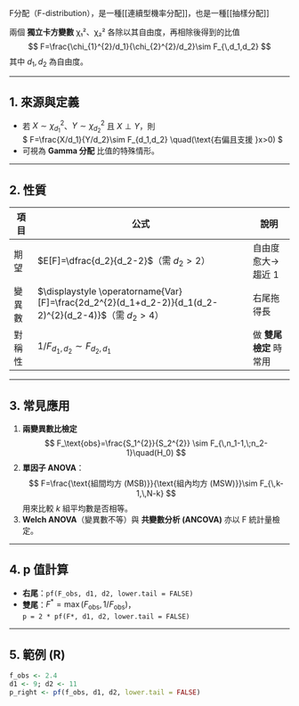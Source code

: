 F分配（F-distribution），是一種[[連續型機率分配]]，也是一種[[抽樣分配]]
 
 兩個 **獨立卡方變數** χ₁²、χ₂² 各除以其自由度，再相除後得到的比值  
$$
F=\frac{\chi_{1}^{2}/d_1}{\chi_{2}^{2}/d_2}\sim F_{\,d_1,d_2}
$$
其中 $d_1, d_2$ 為自由度。

---

## 1. 來源與定義
- 若 $X\sim\chi^2_{d_1}$、$Y\sim\chi^2_{d_2}$ 且 $X\perp Y$，則  
  $
    F=\frac{X/d_1}{Y/d_2}\sim F_{d_1,d_2}
    \quad(\text{右偏且支援 }x>0)
  $
- 可視為 **Gamma 分配** 比值的特殊情形。

---

## 2. 性質
| 項目 | 公式 | 說明 |
|------|------|------|
| 期望 | $E[F]=\dfrac{d_2}{d_2-2}$（需 $d_2>2$） | 自由度愈大→趨近 1 |
| 變異數 | $\displaystyle \operatorname{Var}[F]=\frac{2d_2^{2}(d_1+d_2-2)}{d_1(d_2-2)^{2}(d_2-4)}$（需 $d_2>4$） | 右尾拖得長 |
| 對稱性 | $1/F_{d_1,d_2}\sim F_{d_2,d_1}$ | 做 **雙尾檢定** 時常用 |

---

## 3. 常見應用
1. **兩變異數比檢定**  
   $$
F_\text{obs}=\frac{S_1^{2}}{S_2^{2}}
\sim F_{\,n_1-1,\;n_2-1}\quad(H_0)
   $$
2. **單因子 ANOVA**：  
   $$
F=\frac{\text{組間均方 (MSB)}}{\text{組內均方 (MSW)}}\sim F_{\,k-1,\,N-k}
   $$
   用來比較 $k$ 組平均數是否相等。
3. **Welch ANOVA**（變異數不等）與 **共變數分析 (ANCOVA)** 亦以 F 統計量檢定。

---

## 4. p 值計算
- **右尾**：`pf(F_obs, d1, d2, lower.tail = FALSE)`  
- **雙尾**：$F^*=\max(F_{\text{obs}},1/F_{\text{obs}})$，  
  `p = 2 * pf(F*, d1, d2, lower.tail = FALSE)`

---

## 5. 範例 (R)
```r
f_obs <- 2.4
d1 <- 9; d2 <- 11
p_right <- pf(f_obs, d1, d2, lower.tail = FALSE)
